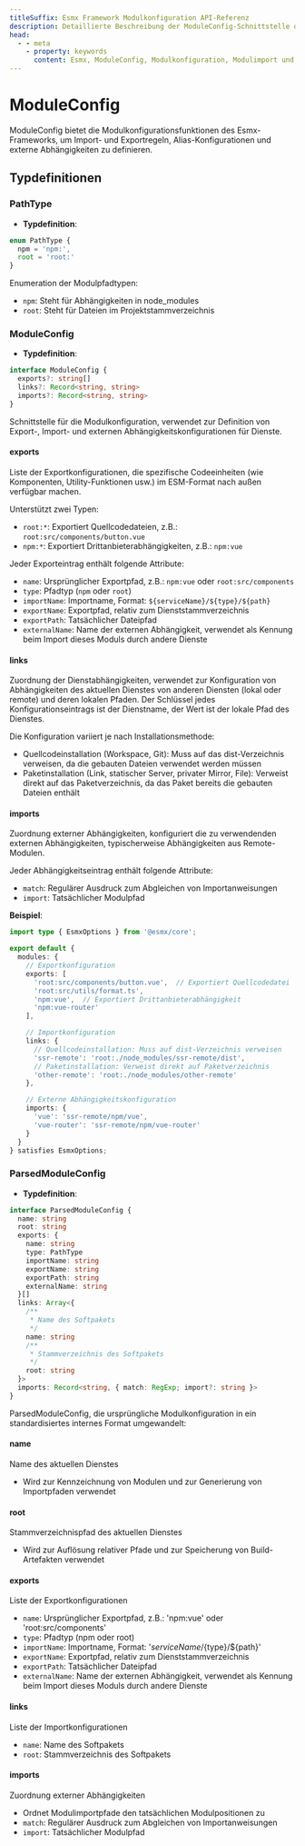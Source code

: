 ```yaml
---
titleSuffix: Esmx Framework Modulkonfiguration API-Referenz
description: Detaillierte Beschreibung der ModuleConfig-Schnittstelle des Esmx-Frameworks, einschließlich Modulimport- und Exportregeln, Alias-Konfiguration und externer Abhängigkeitsverwaltung, um Entwicklern ein tieferes Verständnis des modularen Systems des Frameworks zu vermitteln.
head:
  - - meta
    - property: keywords
      content: Esmx, ModuleConfig, Modulkonfiguration, Modulimport und -export, Externe Abhängigkeiten, Alias-Konfiguration, Abhängigkeitsverwaltung, Web-Anwendungsframework
---
```


# ModuleConfig

ModuleConfig bietet die Modulkonfigurationsfunktionen des Esmx-Frameworks, um Import- und Exportregeln, Alias-Konfigurationen und externe Abhängigkeiten zu definieren.

## Typdefinitionen

### PathType

- **Typdefinition**:
```ts
enum PathType {
  npm = 'npm:', 
  root = 'root:'
}
```

Enumeration der Modulpfadtypen:
- `npm`: Steht für Abhängigkeiten in node_modules
- `root`: Steht für Dateien im Projektstammverzeichnis

### ModuleConfig

- **Typdefinition**:
```ts
interface ModuleConfig {
  exports?: string[]
  links?: Record<string, string>
  imports?: Record<string, string>
}
```

Schnittstelle für die Modulkonfiguration, verwendet zur Definition von Export-, Import- und externen Abhängigkeitskonfigurationen für Dienste.

#### exports

Liste der Exportkonfigurationen, die spezifische Codeeinheiten (wie Komponenten, Utility-Funktionen usw.) im ESM-Format nach außen verfügbar machen.

Unterstützt zwei Typen:
- `root:*`: Exportiert Quellcodedateien, z.B.: `root:src/components/button.vue`
- `npm:*`: Exportiert Drittanbieterabhängigkeiten, z.B.: `npm:vue`

Jeder Exporteintrag enthält folgende Attribute:
- `name`: Ursprünglicher Exportpfad, z.B.: `npm:vue` oder `root:src/components`
- `type`: Pfadtyp (`npm` oder `root`)
- `importName`: Importname, Format: `${serviceName}/${type}/${path}`
- `exportName`: Exportpfad, relativ zum Dienststammverzeichnis
- `exportPath`: Tatsächlicher Dateipfad
- `externalName`: Name der externen Abhängigkeit, verwendet als Kennung beim Import dieses Moduls durch andere Dienste

#### links

Zuordnung der Dienstabhängigkeiten, verwendet zur Konfiguration von Abhängigkeiten des aktuellen Dienstes von anderen Diensten (lokal oder remote) und deren lokalen Pfaden. Der Schlüssel jedes Konfigurationseintrags ist der Dienstname, der Wert ist der lokale Pfad des Dienstes.

Die Konfiguration variiert je nach Installationsmethode:
- Quellcodeinstallation (Workspace, Git): Muss auf das dist-Verzeichnis verweisen, da die gebauten Dateien verwendet werden müssen
- Paketinstallation (Link, statischer Server, privater Mirror, File): Verweist direkt auf das Paketverzeichnis, da das Paket bereits die gebauten Dateien enthält

#### imports

Zuordnung externer Abhängigkeiten, konfiguriert die zu verwendenden externen Abhängigkeiten, typischerweise Abhängigkeiten aus Remote-Modulen.

Jeder Abhängigkeitseintrag enthält folgende Attribute:
- `match`: Regulärer Ausdruck zum Abgleichen von Importanweisungen
- `import`: Tatsächlicher Modulpfad

**Beispiel**:
```ts title="entry.node.ts"
import type { EsmxOptions } from '@esmx/core';

export default {
  modules: {
    // Exportkonfiguration
    exports: [
      'root:src/components/button.vue',  // Exportiert Quellcodedatei
      'root:src/utils/format.ts',
      'npm:vue',  // Exportiert Drittanbieterabhängigkeit
      'npm:vue-router'
    ],

    // Importkonfiguration
    links: {
      // Quellcodeinstallation: Muss auf dist-Verzeichnis verweisen
      'ssr-remote': 'root:./node_modules/ssr-remote/dist',
      // Paketinstallation: Verweist direkt auf Paketverzeichnis
      'other-remote': 'root:./node_modules/other-remote'
    },

    // Externe Abhängigkeitskonfiguration
    imports: {
      'vue': 'ssr-remote/npm/vue',
      'vue-router': 'ssr-remote/npm/vue-router'
    }
  }
} satisfies EsmxOptions;
```

### ParsedModuleConfig

- **Typdefinition**:
```ts
interface ParsedModuleConfig {
  name: string
  root: string
  exports: {
    name: string
    type: PathType
    importName: string
    exportName: string
    exportPath: string
    externalName: string
  }[]
  links: Array<{
    /**
     * Name des Softpakets
     */
    name: string
    /**
     * Stammverzeichnis des Softpakets
     */
    root: string
  }>
  imports: Record<string, { match: RegExp; import?: string }>
}
```

ParsedModuleConfig, die ursprüngliche Modulkonfiguration in ein standardisiertes internes Format umgewandelt:

#### name
Name des aktuellen Dienstes
- Wird zur Kennzeichnung von Modulen und zur Generierung von Importpfaden verwendet

#### root
Stammverzeichnispfad des aktuellen Dienstes
- Wird zur Auflösung relativer Pfade und zur Speicherung von Build-Artefakten verwendet

#### exports
Liste der Exportkonfigurationen
- `name`: Ursprünglicher Exportpfad, z.B.: 'npm:vue' oder 'root:src/components'
- `type`: Pfadtyp (npm oder root)
- `importName`: Importname, Format: '${serviceName}/${type}/${path}'
- `exportName`: Exportpfad, relativ zum Dienststammverzeichnis
- `exportPath`: Tatsächlicher Dateipfad
- `externalName`: Name der externen Abhängigkeit, verwendet als Kennung beim Import dieses Moduls durch andere Dienste

#### links
Liste der Importkonfigurationen
- `name`: Name des Softpakets
- `root`: Stammverzeichnis des Softpakets

#### imports
Zuordnung externer Abhängigkeiten
- Ordnet Modulimportpfade den tatsächlichen Modulpositionen zu
- `match`: Regulärer Ausdruck zum Abgleichen von Importanweisungen
- `import`: Tatsächlicher Modulpfad
```